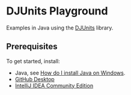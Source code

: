 # DJUnits Playground

Examples in Java using the [DJUnits](https://djunits.org/manual/) library.

## Prerequisites
To get started, install:
- Java, see [How do I install Java on Windows](https://www.theserverside.com/blog/Coffee-Talk-Java-News-Stories-and-Opinions/How-do-I-install-Java-on-Windows).
- [GitHub Desktop](https://desktop.github.com/)
- [IntelliJ IDEA Community Edition](https://www.jetbrains.com/idea/download/)

